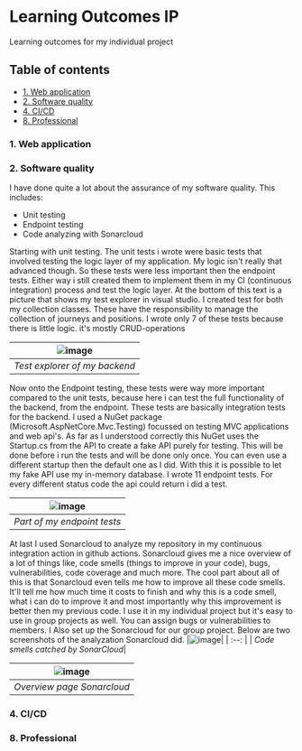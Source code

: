 # Learning Outcomes IP
Learning outcomes for my individual project

## Table of contents
- [1. Web application](#1-web-application)
- [2. Software quality](#2-software-quality)
- [4. CI/CD](#4-cicd)
- [8. Professional](#8-professional)

### 1. Web application

### 2. Software quality
I have done quite a lot about the assurance of my software quality. This includes:
- Unit testing
- Endpoint testing
- Code analyzing with Sonarcloud

Starting with unit testing. The unit tests i wrote were basic tests that involved testing the logic layer of my application. My logic isn't really that advanced though. So these tests were less important then the endpoint tests. Either way i still created them to implement them in my CI (continuous integration) process and test the logic layer. At the bottom of this text is a picture that shows my test explorer in visual studio. I created test for both my collection classes. These have the responsibility to manage the collection of journeys and positions. I wrote only 7 of these tests because there is little logic. it's mostly CRUD-operations <br>

|![image](https://user-images.githubusercontent.com/58734636/170981594-719d9412-a4ab-4f45-a3d8-aa371d67b096.png)|
| :--: |
| _Test explorer of my backend_|

Now onto the Endpoint testing, these tests were way more important compared to the unit tests, because here i can test the full functionality of the backend, from the endpoint. These tests are basically integration tests for the backend. I used a NuGet package (Microsoft.AspNetCore.Mvc.Testing) focussed on testing MVC applications and web api's. As far as I understood correctly this NuGet uses the Startup.cs from the API to create a fake API purely for testing. This will be done before i run the tests and will be done only once. You can even use a different startup then the default one as I did. With this it is possible to let my fake API use my in-memory database. I wrote 11 endpoint tests. For every different status code the api could return i did a test. <br>

|![image](https://user-images.githubusercontent.com/58734636/170985163-74434eab-5b29-4534-831e-11a3fee41dbd.png)|
| :--: |
| _Part of my endpoint tests_|

At last I used Sonarcloud to analyze my repository in my continuous integration action in github actions. Sonarcloud gives me a nice overview of a lot of things like, code smells (things to improve in your code), bugs, vulnerabilities, code coverage and much more. The cool part about all of this is that Sonarcloud even tells me how to improve all these code smells. It'll tell me how much time it costs to finish and why this is a code smell, what i can do to improve it and most importantly why this improvement is better then my previous code. I use it in my individual project but it's easy to use in group projects as well. You can assign bugs or vulnerabilities to members. I Also set up the Sonarcloud for our group project. Below are two screenshots of the analyzation Sonarcloud did.
|![image](https://user-images.githubusercontent.com/58734636/171047461-34c44fec-716f-4bd8-83d0-d7872acb1ac3.png)|
| :--: |
| _Code smells catched by SonarCloud_|

|![image](https://user-images.githubusercontent.com/58734636/171047662-d565adf8-9f13-4f3b-a9c9-eb88dd70f0a1.png)|
| :--: |
| _Overview page Sonarcloud_|

### 4. CI/CD

### 8. Professional
